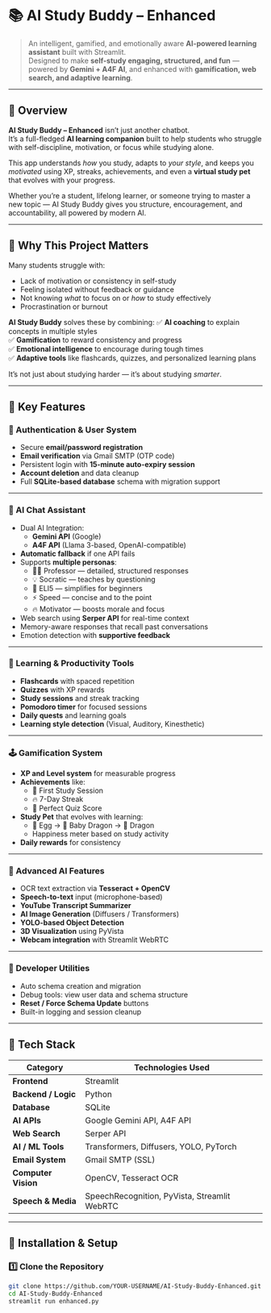# 📚 AI Study Buddy – Enhanced

> An intelligent, gamified, and emotionally aware **AI-powered learning assistant** built with Streamlit.  
> Designed to make **self-study engaging, structured, and fun** — powered by **Gemini + A4F AI**, and enhanced with **gamification, web search, and adaptive learning**.

---

## 🌟 Overview

**AI Study Buddy – Enhanced** isn’t just another chatbot.  
It’s a full-fledged **AI learning companion** built to help students who struggle with self-discipline, motivation, or focus while studying alone.

This app understands *how* you study, adapts to *your style*, and keeps you *motivated* using XP, streaks, achievements, and even a **virtual study pet** that evolves with your progress.  

Whether you’re a student, lifelong learner, or someone trying to master a new topic — AI Study Buddy gives you structure, encouragement, and accountability, all powered by modern AI.

---

## 🎯 Why This Project Matters

Many students struggle with:
- Lack of motivation or consistency in self-study
- Feeling isolated without feedback or guidance
- Not knowing *what* to focus on or *how* to study effectively
- Procrastination or burnout

**AI Study Buddy** solves these by combining:
✅ **AI coaching** to explain concepts in multiple styles  
✅ **Gamification** to reward consistency and progress  
✅ **Emotional intelligence** to encourage during tough times  
✅ **Adaptive tools** like flashcards, quizzes, and personalized learning plans  

It’s not just about studying harder — it’s about studying *smarter*.

---

## 🧩 Key Features

### 🔐 Authentication & User System
- Secure **email/password registration**
- **Email verification** via Gmail SMTP (OTP code)
- Persistent login with **15-minute auto-expiry session**
- **Account deletion** and data cleanup
- Full **SQLite-based database** schema with migration support

---

### 💬 AI Chat Assistant
- Dual AI Integration:
  - **Gemini API** (Google)
  - **A4F API** (Llama 3-based, OpenAI-compatible)
- **Automatic fallback** if one API fails  
- Supports **multiple personas**:
  - 👨‍🏫 Professor — detailed, structured responses  
  - 💡 Socratic — teaches by questioning  
  - 👶 ELI5 — simplifies for beginners  
  - ⚡ Speed — concise and to the point  
  - 🔥 Motivator — boosts morale and focus  
- Web search using **Serper API** for real-time context  
- Memory-aware responses that recall past conversations  
- Emotion detection with **supportive feedback**  

---

### 🧠 Learning & Productivity Tools
- **Flashcards** with spaced repetition  
- **Quizzes** with XP rewards  
- **Study sessions** and streak tracking  
- **Pomodoro timer** for focused sessions  
- **Daily quests** and learning goals  
- **Learning style detection** (Visual, Auditory, Kinesthetic)

---

### 🕹️ Gamification System
- **XP and Level system** for measurable progress  
- **Achievements** like:
  - 🎯 First Study Session  
  - 🔥 7-Day Streak  
  - 💯 Perfect Quiz Score  
- **Study Pet** that evolves with learning:
  - 🥚 Egg → 🐲 Baby Dragon → 🐉 Dragon  
  - Happiness meter based on study activity  
- **Daily rewards** for consistency  

---

### 🧩 Advanced AI Features
- OCR text extraction via **Tesseract + OpenCV**
- **Speech-to-text** input (microphone-based)
- **YouTube Transcript Summarizer**
- **AI Image Generation** (Diffusers / Transformers)
- **YOLO-based Object Detection**
- **3D Visualization** using PyVista
- **Webcam integration** with Streamlit WebRTC

---

### 🧰 Developer Utilities
- Auto schema creation and migration  
- Debug tools: view user data and schema structure  
- **Reset / Force Schema Update** buttons  
- Built-in logging and session cleanup  

---

## 🧱 Tech Stack

| Category | Technologies Used |
|-----------|-------------------|
| **Frontend** | Streamlit |
| **Backend / Logic** | Python |
| **Database** | SQLite |
| **AI APIs** | Google Gemini API, A4F API |
| **Web Search** | Serper API |
| **AI / ML Tools** | Transformers, Diffusers, YOLO, PyTorch |
| **Email System** | Gmail SMTP (SSL) |
| **Computer Vision** | OpenCV, Tesseract OCR |
| **Speech & Media** | SpeechRecognition, PyVista, Streamlit WebRTC |

---

## 🧩 Installation & Setup

### 1️⃣ Clone the Repository
```bash
git clone https://github.com/YOUR-USERNAME/AI-Study-Buddy-Enhanced.git
cd AI-Study-Buddy-Enhanced
streamlit run enhanced.py

